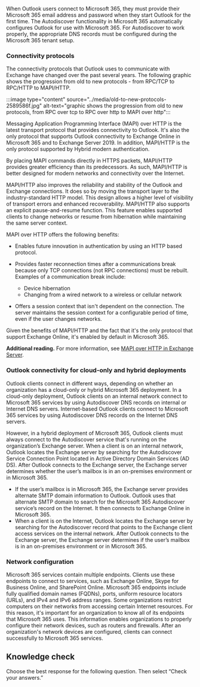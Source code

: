 When Outlook users connect to Microsoft 365, they must provide their Microsoft 365 email address and password when they start Outlook for the first time. The Autodiscover functionality in Microsoft 365 automatically configures Outlook for use with Microsoft 365. For Autodiscover to work properly, the appropriate DNS records must be configured during the Microsoft 365 tenant setup.

### Connectivity protocols

The connectivity protocols that Outlook uses to communicate with Exchange have changed over the past several years. The following graphic shows the progression from old to new protocols - from RPC/TCP to RPC/HTTP to MAPI/HTTP.

:::image type="content" source="../media/old-to-new-protocols-2589586f.jpg" alt-text="graphic shows the progression from old to new protocols, from RPC over tcp to RPC over http to MAPI over http":::


Messaging Application Programming Interface (MAPI) over HTTP is the latest transport protocol that provides connectivity to Outlook. It's also the only protocol that supports Outlook connectivity to Exchange Online in Microsoft 365 and to Exchange Server 2019. In addition, MAPI/HTTP is the only protocol supported by Hybrid modern authentication.

By placing MAPI commands directly in HTTPS packets, MAPI/HTTP provides greater efficiency than its predecessors. As such, MAPI/HTTP is better designed for modern networks and connectivity over the Internet.

MAPI/HTTP also improves the reliability and stability of the Outlook and Exchange connections. It does so by moving the transport layer to the industry-standard HTTP model. This design allows a higher level of visibility of transport errors and enhanced recoverability. MAPI/HTTP also supports an explicit pause-and-resume function. This feature enables supported clients to change networks or resume from hibernation while maintaining the same server context.

MAPI over HTTP offers the following benefits:

 -  Enables future innovation in authentication by using an HTTP based protocol.<br>
 -  Provides faster reconnection times after a communications break because only TCP connections (not RPC connections) must be rebuilt. Examples of a communication break include:
    
     -  Device hibernation<br>
     -  Changing from a wired network to a wireless or cellular network<br>
 -  Offers a session context that isn't dependent on the connection. The server maintains the session context for a configurable period of time, even if the user changes networks.<br>

Given the benefits of MAPI/HTTP and the fact that it's the only protocol that support Exchange Online, it's enabled by default in Microsoft 365.

**Additional reading.** For more information, see [MAPI over HTTP in Exchange Server](/Exchange/clients/mapi-over-http/mapi-over-http?azure-portal=true).

### Outlook connectivity for cloud-only and hybrid deployments

Outlook clients connect in different ways, depending on whether an organization has a cloud-only or hybrid Microsoft 365 deployment. In a cloud-only deployment, Outlook clients on an internal network connect to Microsoft 365 services by using Autodiscover DNS records on internal or Internet DNS servers. Internet-based Outlook clients connect to Microsoft 365 services by using Autodiscover DNS records on the Internet DNS servers.

However, in a hybrid deployment of Microsoft 365, Outlook clients must always connect to the Autodiscover service that's running on the organization’s Exchange server. When a client is on an internal network, Outlook locates the Exchange server by searching for the Autodiscover Service Connection Point located in Active Directory Domain Services (AD DS). After Outlook connects to the Exchange server, the Exchange server determines whether the user’s mailbox is in an on-premises environment or in Microsoft 365.

 -  If the user’s mailbox is in Microsoft 365, the Exchange server provides alternate SMTP domain information to Outlook. Outlook uses that alternate SMTP domain to search for the Microsoft 365 Autodiscover service’s record on the Internet. It then connects to Exchange Online in Microsoft 365.
 -  When a client is on the Internet, Outlook locates the Exchange server by searching for the Autodiscover record that points to the Exchange client access services on the internal network. After Outlook connects to the Exchange server, the Exchange server determines if the user’s mailbox is in an on-premises environment or in Microsoft 365.

### Network configuration

Microsoft 365 services contain multiple endpoints. Clients use these endpoints to connect to services, such as Exchange Online, Skype for Business Online, and SharePoint Online. Microsoft 365 endpoints include fully qualified domain names (FQDNs), ports, uniform resource locators (URLs), and IPv4 and IPv6 address ranges. Some organizations restrict computers on their networks from accessing certain Internet resources. For this reason, it's important for an organization to know all of its endpoints that Microsoft 365 uses. This information enables organizations to properly configure their network devices, such as routers and firewalls. After an organization's network devices are configured, clients can connect successfully to Microsoft 365 services.

## Knowledge check

Choose the best response for the following question. Then select “Check your answers.”